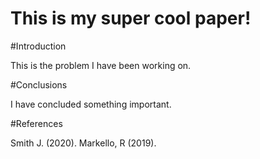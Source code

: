 # This is my super cool paper!

#Introduction

This is the problem I have been working on.

#Conclusions

I have concluded something important. 

#References

Smith J. (2020).
Markello, R (2019).
